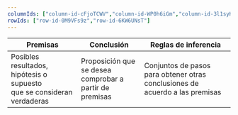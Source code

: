 ```yaml
---
columnIds: ["column-id-cFjoTCWV","column-id-WP0h6iGm","column-id-3l1syH56"]
rowIds: ["row-id-0M9VFs9z","row-id-6KW6UNsT"]
---
```


| Premisas                                                                    | Conclusión                                                   | Reglas de inferencia                                                             |
| --------------------------------------------------------------------------- | ------------------------------------------------------------ | -------------------------------------------------------------------------------- |
| Posibles resultados, hipótesis o supuesto <br> que se consideran verdaderas | Proposición que se desea <br> comprobar a partir de premisas | Conjuntos de pasos <br>para obtener otras conclusiones de acuerdo a las premisas |